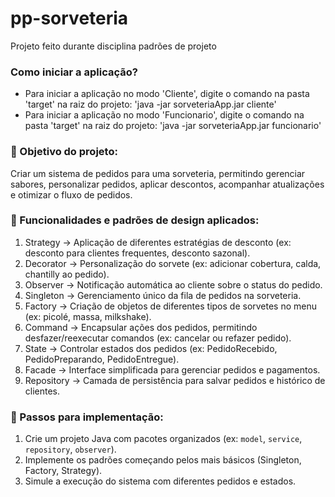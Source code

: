 # pp-sorveteria
Projeto feito durante disciplina padrões de projeto 

### Como iniciar a aplicação?
  - Para iniciar a aplicação no modo 'Cliente', digite o comando na pasta 'target' na raiz do projeto: 'java -jar sorveteriaApp.jar cliente'
  - Para iniciar a aplicação no modo 'Funcionario', digite o comando na pasta 'target' na raiz do projeto: 'java -jar sorveteriaApp.jar funcionario'

### 🎯 Objetivo do projeto:  
Criar um sistema de pedidos para uma sorveteria, permitindo gerenciar sabores, personalizar pedidos, aplicar descontos, acompanhar atualizações e otimizar o fluxo de pedidos.

### 🔹 Funcionalidades e padrões de design aplicados:
1. Strategy → Aplicação de diferentes estratégias de desconto (ex: desconto para clientes frequentes, desconto sazonal).  
2. Decorator → Personalização do sorvete (ex: adicionar cobertura, calda, chantilly ao pedido).  
3. Observer → Notificação automática ao cliente sobre o status do pedido.  
4. Singleton → Gerenciamento único da fila de pedidos na sorveteria.  
5. Factory → Criação de objetos de diferentes tipos de sorvetes no menu (ex: picolé, massa, milkshake).  
6. Command → Encapsular ações dos pedidos, permitindo desfazer/reexecutar comandos (ex: cancelar ou refazer pedido).  
7. State → Controlar estados dos pedidos (ex: PedidoRecebido, PedidoPreparando, PedidoEntregue).  
8. Facade → Interface simplificada para gerenciar pedidos e pagamentos.  
9. Repository → Camada de persistência para salvar pedidos e histórico de clientes.  

### 🚀 Passos para implementação:
1. Crie um projeto Java com pacotes organizados (ex: `model`, `service`, `repository`, `observer`).  
2. Implemente os padrões começando pelos mais básicos (Singleton, Factory, Strategy).  
3. Simule a execução do sistema com diferentes pedidos e estados.

